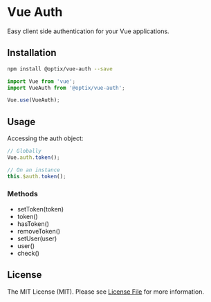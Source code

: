 # Vue Auth

Easy client side authentication for your Vue applications.

## Installation

```bash
npm install @optix/vue-auth --save
```

```javascript
import Vue from 'vue';
import VueAuth from '@optix/vue-auth';

Vue.use(VueAuth);
```

## Usage

Accessing the auth object:

```javascript
// Globally
Vue.auth.token();

// On an instance
this.$auth.token();
```

### Methods

* setToken(token)
* token()
* hasToken()
* removeToken()
* setUser(user)
* user()
* check()

## License

The MIT License (MIT). Please see [License File](LICENSE.md) for more information.

